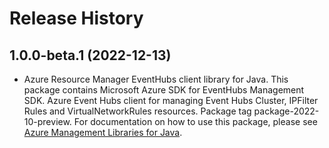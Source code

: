 # Release History

## 1.0.0-beta.1 (2022-12-13)

- Azure Resource Manager EventHubs client library for Java. This package contains Microsoft Azure SDK for EventHubs Management SDK. Azure Event Hubs client for managing Event Hubs Cluster, IPFilter Rules and VirtualNetworkRules resources. Package tag package-2022-10-preview. For documentation on how to use this package, please see [Azure Management Libraries for Java](https://aka.ms/azsdk/java/mgmt).
